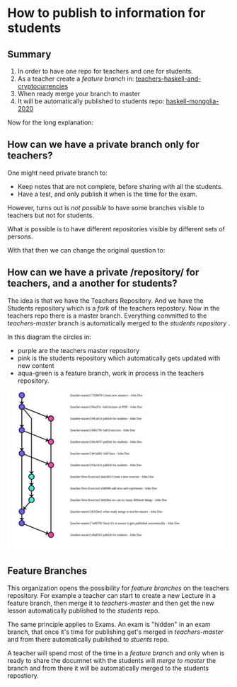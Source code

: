 # How to publish to information for students

## Summary

1. In order to have one repo for teachers and one for students.
1. As a teacher create a *feature branch* in:
   [teachers-haskell-and-cryptocurrencies](https://github.com/iohkedu/teachers-haskell-and-cryptocurrencies)
1. When ready merge your branch to master
1. It will be automatically published to students repo:
   [haskell-mongolia-2020](https://github.com/iohkedu/haskell-mongolia-2020)

Now for the long explanation:

## How can we have a private branch only for teachers?

One might need private branch to:

- Keep notes that are not complete, before sharing with all the students.
- Have a test, and only publish it when is the time for the exam.

However, turns out is _not possible_ to have some
branches visible to teachers but not for students.

What _is_ possible is to have different repositories visible
by different sets of persons.

With that then we can change the original question to:

## How can we have a private /repository/ for teachers, and a another for students?

The idea is that we have the Teachers Repository.
And we have the Students repository which is a _fork_ of the teachers repostory.
Now in the teachers repo there is a master branch.
Everything committed to the _teachers-master_ branch is
automatically merged to the _students_ _repository_ .

In this diagram the circles in:

* purple are the teachers master repository
* pink is the students repository which automatically gets updated with new content
* aqua-green is a feature branch, work in process in the teachers repository.

![Autopublish from teachers to students](img/Autopublishing.png)

## Feature Branches

This organization opens the possibility for _feature branches_ on the teachers repository.
For example a teacher can start to create a new Lecture in a feature branch,
then merge it to _teachers-master_ and then get the new lesson automatically
published to the _students_ repo.

The same principle applies to Exams.
An exam is "hidden" in an exam branch,
that once it's time for publishing get's merged in _teachers-master_
and from there automatically published to _stuents_ repo.

A teacher will spend most of the time in a _feature branch_ and only when is
ready to share the documnet with the students will _merge to master_ the branch
and from there it will be automatically merged to the students repostiory.
